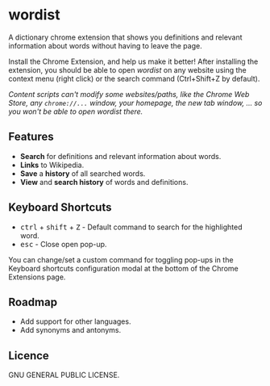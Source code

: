 # wordist

A dictionary chrome extension that shows you definitions and relevant information about words without having to leave the page.

Install the Chrome Extension, and help us make it better! After installing the extension, you should be able to open *wordist* on any website using the context menu (right click) or the search command (Ctrl+Shift+Z by default).

*Content scripts can't modify some websites/paths, like the Chrome Web Store, any `chrome://...` window, your homepage, the new tab window, ... so you won't be able to open wordist there.*

## Features

- **Search** for definitions and relevant information about words.
- **Links** to Wikipedia.
- **Save** a **history** of all searched words.
- **View** and **search history** of words and definitions. 

## Keyboard Shortcuts

- <kbd>ctrl</kbd> + <kbd>shift</kbd> + <kbd>Z</kbd> - Default command to search for the highlighted word.
- <kbd>esc</kbd> - Close open pop-up.

You can change/set a custom command for toggling pop-ups in the Keyboard shortcuts configuration modal at the bottom of the Chrome Extensions page.

## Roadmap

- Add support for other languages.
- Add synonyms and antonyms.

## Licence

GNU GENERAL PUBLIC LICENSE.
